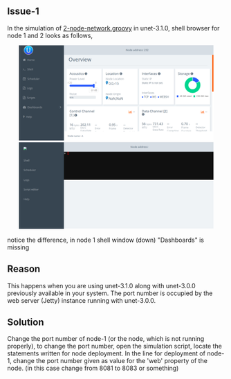 ## Issue-1

In the simulation of [2-node-network.groovy](Source_Code/2-node-network.groovy) in unet-3.1.0, shell browser for node 1 and 2 looks as follows,

<p align="center">
  <img src="Images/Node-1.png" width="450" /> 
  <img src="Images/Node-2.png" width="450" /> 
</p>

notice the difference, in node 1 shell window (down) "Dashboards" is missing

## Reason

This happens when you are using unet-3.1.0 along with unet-3.0.0 previously available in your system. The port number is occupied by the web server (Jetty) instance running with unet-3.0.0. 

## Solution

Change the port number of node-1 (or the node, which is not running properly), to change the port number, open the simulation script, locate the statements written for node deployment. In the line for deployment of node-1, change the port number given as value for the 'web' property of the node. (in this case change from 8081  to 8083 or something)
